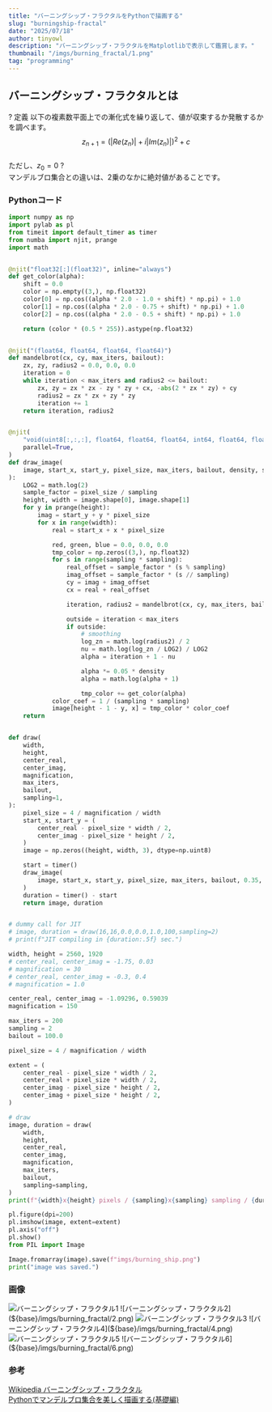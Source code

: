 ```yaml
---
title: "バーニングシップ・フラクタルをPythonで描画する"
slug: "burningship-fractal"
date: "2025/07/18"
author: tinyowl
description: "バーニングシップ・フラクタルをMatplotlibで表示して鑑賞します。"
thumbnail: "/imgs/burning_fractal/1.png"
tag: "programming"
---
```



## バーニングシップ・フラクタルとは
? 定義
以下の複素数平面上での漸化式を繰り返して、値が収束するか発散するかを調べます。  
$$ z_{n+1} = \left( |Re(z_n)| + i|Im(z_n)| \right)^2 + c $$  
ただし、$z_0 = 0$
?  
マンデルブロ集合との違いは、2乗のなかに絶対値があることです。  

### Pythonコード
```py
import numpy as np
import pylab as pl
from timeit import default_timer as timer
from numba import njit, prange
import math


@njit("float32[:](float32)", inline="always")
def get_color(alpha):
    shift = 0.0
    color = np.empty((3,), np.float32)
    color[0] = np.cos((alpha * 2.0 - 1.0 + shift) * np.pi) + 1.0
    color[1] = np.cos((alpha * 2.0 - 0.75 + shift) * np.pi) + 1.0
    color[2] = np.cos((alpha * 2.0 - 0.5 + shift) * np.pi) + 1.0

    return (color * (0.5 * 255)).astype(np.float32)


@njit("(float64, float64, float64, float64)")
def mandelbrot(cx, cy, max_iters, bailout):
    zx, zy, radius2 = 0.0, 0.0, 0.0
    iteration = 0
    while iteration < max_iters and radius2 <= bailout:
        zx, zy = zx * zx - zy * zy + cx, -abs(2 * zx * zy) + cy
        radius2 = zx * zx + zy * zy
        iteration += 1
    return iteration, radius2


@njit(
    "void(uint8[:,:,:], float64, float64, float64, int64, float64, float64, int64)",
    parallel=True,
)
def draw_image(
    image, start_x, start_y, pixel_size, max_iters, bailout, density, sampling=1
):
    LOG2 = math.log(2)
    sample_factor = pixel_size / sampling
    height, width = image.shape[0], image.shape[1]
    for y in prange(height):
        imag = start_y + y * pixel_size
        for x in range(width):
            real = start_x + x * pixel_size

            red, green, blue = 0.0, 0.0, 0.0
            tmp_color = np.zeros((3,), np.float32)
            for s in range(sampling * sampling):
                real_offset = sample_factor * (s % sampling)
                imag_offset = sample_factor * (s // sampling)
                cy = imag + imag_offset
                cx = real + real_offset

                iteration, radius2 = mandelbrot(cx, cy, max_iters, bailout)

                outside = iteration < max_iters
                if outside:
                    # smoothing
                    log_zn = math.log(radius2) / 2
                    nu = math.log(log_zn / LOG2) / LOG2
                    alpha = iteration + 1 - nu

                    alpha *= 0.05 * density
                    alpha = math.log(alpha + 1)

                    tmp_color += get_color(alpha)
            color_coef = 1 / (sampling * sampling)
            image[height - 1 - y, x] = tmp_color * color_coef
    return


def draw(
    width,
    height,
    center_real,
    center_imag,
    magnification,
    max_iters,
    bailout,
    sampling=1,
):
    pixel_size = 4 / magnification / width
    start_x, start_y = (
        center_real - pixel_size * width / 2,
        center_imag - pixel_size * height / 2,
    )
    image = np.zeros((height, width, 3), dtype=np.uint8)

    start = timer()
    draw_image(
        image, start_x, start_y, pixel_size, max_iters, bailout, 0.35, sampling=sampling
    )
    duration = timer() - start
    return image, duration


# dummy call for JIT
# image, duration = draw(16,16,0.0,0.0,1.0,100,sampling=2)
# print(f"JIT compiling in {duration:.5f} sec.")

width, height = 2560, 1920
# center_real, center_imag = -1.75, 0.03
# magnification = 30
# center_real, center_imag = -0.3, 0.4
# magnification = 1.0

center_real, center_imag = -1.09296, 0.59039
magnification = 150

max_iters = 200
sampling = 2
bailout = 100.0

pixel_size = 4 / magnification / width

extent = (
    center_real - pixel_size * width / 2,
    center_real + pixel_size * width / 2,
    center_imag - pixel_size * height / 2,
    center_imag + pixel_size * height / 2,
)

# draw
image, duration = draw(
    width,
    height,
    center_real,
    center_imag,
    magnification,
    max_iters,
    bailout,
    sampling=sampling,
)
print(f"{width}x{height} pixels / {sampling}x{sampling} sampling / {duration:.3f} sec.")

pl.figure(dpi=200)
pl.imshow(image, extent=extent)
pl.axis("off")
pl.show()
from PIL import Image

Image.fromarray(image).save(f"imgs/burning_ship.png")
print("image was saved.")
```


### 画像
![バーニングシップ・フラクタル1](${base}/imgs/burning_fractal/1.png) 
![バーニングシップ・フラクタル2](${base}/imgs/burning_fractal/2.png)
![バーニングシップ・フラクタル3](${base}/imgs/burning_fractal/3.png)
![バーニングシップ・フラクタル4](${base}/imgs/burning_fractal/4.png)
![バーニングシップ・フラクタル5](${base}/imgs/burning_fractal/5.png)
![バーニングシップ・フラクタル6](${base}/imgs/burning_fractal/6.png)


### 参考
[Wikipedia バーニングシップ・フラクタル](https://ja.wikipedia.org/wiki/%E3%83%90%E3%83%BC%E3%83%8B%E3%83%B3%E3%82%B0%E3%82%B7%E3%83%83%E3%83%97%E3%83%BB%E3%83%95%E3%83%A9%E3%82%AF%E3%82%BF%E3%83%AB)  
[Pythonでマンデルブロ集合を美しく描画する(基礎編)](https://qiita.com/T-STAR/items/91e1975b19d2d4e6d0dc)
